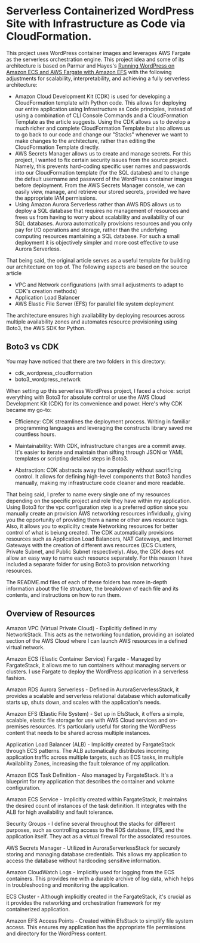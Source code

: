 # Serverless Containerized WordPress Site with Infrastructure as Code via CloudFormation.

This project uses WordPress container images and leverages AWS Fargate as the serverless orchestration engine. This project idea and some of its architecture is based on Parmar and Hayes's [Running WordPress on Amazon ECS and AWS Fargate with Amazon EFS](https://aws.amazon.com/blogs/containers/running-wordpress-amazon-ecs-fargate-ecs/) with the following adjustments for scalability, interpretability, and achieving a fully serverless architecture:

- Amazon Cloud Development Kit (CDK) is used for developing a CloudFormation template with Python code. This allows for deploying our entire application using Infrastructure as Code principles, instead of using a combination of CLI Console Commands and a CloudFormation Template as the article suggests. Using the CDK allows us to develop a much richer and complete CloudFormation Template but also allows us to go back to our code and change our "Stacks" whenever we want to make changes to the architecture, rather than editing the CloudFormation Template directly.
- AWS Secrets Manager allows us to create and manage secrets. For this project, I wanted to fix certain security issues from the source project. Namely, this prevents hard-coding specific user names and passwords into our CloudFormation template (for the SQL databes) and to change the default username and password of the WordPress container images before deployment. From the AWS Secrets Manager console, we can easily view, manage, and retrieve our stored secrets, provided we have the appropriate IAM permissions.
- Using Amazon Aurora Serverless rather than AWS RDS allows us to deploy a SQL database that requires no management of resources and frees us from having to worry about scalability and availability of our SQL databases. Aurora automatically provisions resources and you only pay for I/O operations and storage, rather than the underlying computing resources mantaining a SQL database. For such a small deployment it is objectively simpler and more cost effective to use Aurora Serverless.

That being said, the original article serves as a useful template for building our architecture on top of. The following aspects are based on the source article
- VPC and Network configurations (with small adjustments to adapt to CDK's creation methods)
- Application Load Balancer
- AWS Elastic File Server (EFS) for parallel file system deployment

The architecture ensures high availability by deploying resources across multiple availability zones and automates resource provisioning using Boto3, the AWS SDK for Python.

## Boto3 vs CDK

You may have noticed that there are two folders in this directory:

- cdk_wordpress_cloudformation
- boto3_wordpress_network

When setting up this serverless WordPress project, I faced a choice: script everything with Boto3 for absolute control or use the AWS Cloud Development Kit (CDK) for its convenience and power. Here's why CDK became my go-to:

- Efficiency: CDK streamlines the deployment process. Writing in familiar programming languages and leveraging the constructs library saved me countless hours.

- Maintainability: With CDK, infrastructure changes are a commit away. It's easier to iterate and maintain than sifting through JSON or YAML templates or scripting detailed steps in Boto3.

- Abstraction: CDK abstracts away the complexity without sacrificing control. It allows for defining high-level components that Boto3 handles manually, making my infrastructure code cleaner and more readable.

That being said, I prefer to name every single one of my resources depending on the specific project and role they have within my application. Using Boto3 for the vpc configuration step is a preferred option since you manually create an provision AWS networking resources infividually, giving you the opportunity of providing them a name or other aws resource tags. Also, it allows you to explicilty create Networking resources for better control of what is beiung created. The CDK automatically provisions resources such as Application Load Balancers, NAT Gateways, and Internet Gateways with the creation of different aws resources (ECS Clusters, Private Subnet, and Public Subnet respectively). Also, the CDK does not allow an easy way to name each resource separately. For this reason I have included a separate folder for using Boto3 to provision networking resources.

The README.md files of each of these folders has more in-depth information about the file structure, the breakdown of each file and its contents, and instructions on how to run them.

## Overview of Resources

Amazon VPC (Virtual Private Cloud) - Explicitly defined in my NetworkStack. This acts as the networking foundation, providing an isolated section of the AWS Cloud where I can launch AWS resources in a defined virtual network.

Amazon ECS (Elastic Container Service) Fargate - Managed by FargateStack, it allows me to run containers without managing servers or clusters. I use Fargate to deploy the WordPress application in a serverless fashion.

Amazon RDS Aurora Serverless - Defined in AuroraServerlessStack, it provides a scalable and serverless relational database which automatically starts up, shuts down, and scales with the application's needs.

Amazon EFS (Elastic File System) - Set up in EfsStack, it offers a simple, scalable, elastic file storage for use with AWS Cloud services and on-premises resources. It's particularly useful for storing the WordPress content that needs to be shared across multiple instances.

Application Load Balancer (ALB) - Implicitly created by FargateStack through ECS patterns. The ALB automatically distributes incoming application traffic across multiple targets, such as ECS tasks, in multiple Availability Zones, increasing the fault tolerance of my application.

Amazon ECS Task Definition - Also managed by FargateStack. It's a blueprint for my application that describes the container and volume configuration.

Amazon ECS Service - Implicitly created within FargateStack, it maintains the desired count of instances of the task definition. It integrates with the ALB for high availability and fault tolerance.

Security Groups - I define several throughout the stacks for different purposes, such as controlling access to the RDS database, EFS, and the application itself. They act as a virtual firewall for the associated resources.

AWS Secrets Manager - Utilized in AuroraServerlessStack for securely storing and managing database credentials. This allows my application to access the database without hardcoding sensitive information.

Amazon CloudWatch Logs - Implicitly used for logging from the ECS containers. This provides me with a durable archive of log data, which helps in troubleshooting and monitoring the application.

ECS Cluster - Although implicitly created in the FargateStack, it's crucial as it provides the networking and orchestration framework for my containerized application.

Amazon EFS Access Points - Created within EfsStack to simplify file system access. This ensures my application has the appropriate file permissions and directory for the WordPress content.
